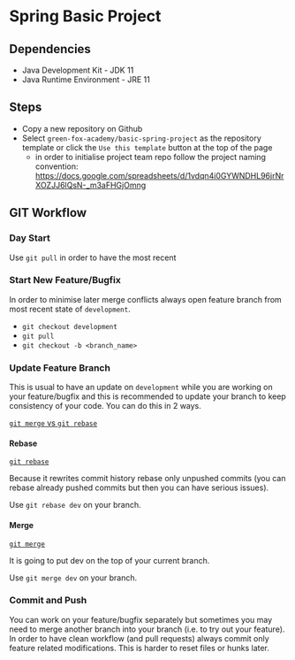 # Spring Basic Project

## Dependencies

- Java Development Kit - JDK 11
- Java Runtime Environment - JRE 11

## Steps

- Copy a new repository on Github
- Select `green-fox-academy/basic-spring-project` as the repository template or click the `Use this template` button at the top of the page
  - in order to initialise project team repo follow the project naming convention: https://docs.google.com/spreadsheets/d/1vdqn4i0GYWNDHL96jrNrXOZJJ6lQsN-_m3aFHGjOmng


## GIT Workflow

### Day Start

Use `git pull` in order to have the most recent

### Start New Feature/Bugfix

In order to minimise later merge conflicts always open feature branch from most recent state of `development`.

- `git checkout development`
- `git pull`
- `git checkout -b <branch_name>`

### Update Feature Branch

This is usual to have an update on `development` while you are working on your feature/bugfix and this is recommended to update your branch to keep consistency of your code. You can do this in 2 ways.

[`git merge` vs `git rebase`](https://www.atlassian.com/git/tutorials/merging-vs-rebasing)

#### Rebase

[`git rebase`](https://www.atlassian.com/git/tutorials/rewriting-history/git-rebase)

Because it rewrites commit history rebase only unpushed commits (you can rebase already pushed commits but then you can have serious issues).

Use `git rebase dev` on your branch.

#### Merge

[`git merge`](https://www.atlassian.com/git/tutorials/using-branches/git-merge)

It is going to put dev on the top of your current branch.

Use `git merge dev` on your branch.

### Commit and Push

You can work on your feature/bugfix separately but sometimes you may need to merge another branch into your branch (i.e. to try out your feature). In order to have clean workflow (and pull requests) always commit only feature related modifications. This is harder to reset files or hunks later.
